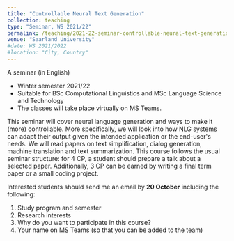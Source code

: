 ```yaml
---
title: "Controllable Neural Text Generation"
collection: teaching
type: "Seminar, WS 2021/22"
permalink: /teaching/2021-22-seminar-controllable-neural-text-generation
venue: "Saarland University"
#date: WS 2021/2022
#location: "City, Country"
---
```





A seminar (in English)
* Winter semester 2021/22
* Suitable for BSc Computational Linguistics and MSc Language Science and Technology
* The classes will take place virtually on MS Teams. 


This seminar will cover neural language generation and ways to make it (more) controllable. More specifically, we will look into how NLG systems can adapt their output given the intended application or the end-user's needs. We will read papers on text simplification, dialog generation, machine translation and text summarization. This course follows the usual seminar structure: for 4 CP, a student should prepare a talk about a selected paper. Additionally, 3 CP can be earned by writing a final term paper or a small coding project.

Interested students should send me an email by **20 October** including the following:
1. Study program and semester
2. Research interests
3. Why do you want to participate in this course?
4. Your name on MS Teams (so that you can be added to the team)



<!--- comment --->

